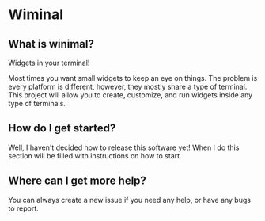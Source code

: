 # Wiminal

## What is winimal?
Widgets in your terminal!

Most times you want small widgets to keep an eye on things. The problem is every platform is different, however, they mostly share a type of terminal.
This project will allow you to create, customize, and run widgets inside any type of terminals.

## How do I get started?
Well, I haven't decided how to release this software yet! When I do this section will be filled with instructions on how to start.

## Where can I get more help?
You can always create a new issue if you need any help, or have any bugs to report.